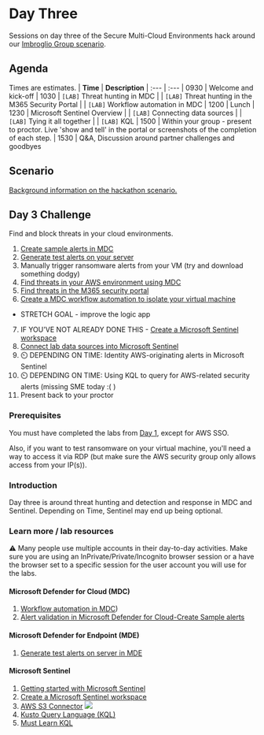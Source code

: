 # Day Three
Sessions on day three of the Secure Multi-Cloud Environments hack around our [Imbroglio Group scenario](Scenario.md).

## Agenda
Times are estimates. 
| **Time** | **Description**
| :--- | :---
| 0930 | Welcome and kick-off
| 1030 | `[LAB]` Threat hunting in MDC
|  | `[LAB]` Threat hunting in the M365 Security Portal
|  | `[LAB]` Workflow automation in MDC
| 1200 | Lunch
| 1230 | Microsoft Sentinel Overview
|  | `[LAB]` Connecting data sources
|  | `[LAB]` Tying it all together
|  | `[LAB]` KQL
| 1500 | Within your group - present to proctor. Live 'show and tell' in the portal or screenshots of the completion of each step.
| 1530 | Q&A, Discussion around partner challenges and goodbyes

## Scenario
[Background information on the hackathon scenario.](Scenario.md)

## Day 3 Challenge
Find and block threats in your cloud environments.

1. [Create sample alerts in MDC](https://docs.microsoft.com/en-us/azure/defender-for-cloud/alert-validation#generate-sample-security-alerts)
2. [Generate test alerts on your server](https://docs.microsoft.com/en-us/azure/defender-for-cloud/integration-defender-for-endpoint?tabs=windows#send-a-test-alert)
3. Manually trigger ransomware alerts from your VM (try and download something dodgy)
4. [Find threats in your AWS environment using MDC](https://learn.microsoft.com/en-us/azure/defender-for-cloud/managing-and-responding-alerts)
5. [Find threats in the M365 security portal](https://learn.microsoft.com/en-us/microsoft-365/security/defender/incident-response-overview?view=o365-worldwide)
6. [Create a MDC workflow automation to isolate your virtual machine](https://github.com/ActualCassandra/Secure-Multi-Cloud-Environments-Hackathon/blob/main/labs/MDC-labs.md#isolate-a-machine-impacted-by-ransomware)
  - STRETCH GOAL - improve the logic app
7. IF YOU'VE NOT ALREADY DONE THIS - [Create a Microsoft Sentinel workspace](https://learn.microsoft.com/en-us/training/modules/create-manage-azure-sentinel-workspaces/3-create-azure-sentinel-workspace)
8. [Connect lab data sources into Microsoft Sentinel](https://learn.microsoft.com/en-us/azure/sentinel/connect-defender-for-cloud)
9. :timer_clock: DEPENDING ON TIME: Identity AWS-originating alerts in Microsoft Sentinel
10. :timer_clock: DEPENDING ON TIME: Using KQL to query for AWS-related security alerts (missing SME today :( )
11. Present back to your proctor

### Prerequisites
You must have completed the labs from [Day 1](Day1.md), except for AWS SSO.

Also, if you want to test ransomware on your virtual machine, you'll need a way to access it via RDP (but make sure the AWS security group only allows access from your IP(s)).

### Introduction
Day three is around threat hunting and detection and response in MDC and Sentinel. Depending on Time, Sentinel may end up being optional.

### Learn more / lab resources
:warning: Many people use multiple accounts in their day-to-day activities. Make sure you are using an InPrivate/Private/Incognito browser session or a have the browser set to a specific session for  the user account you will use for the labs.

#### Microsoft Defender for Cloud (MDC)
1. [Workflow automation in MDC](https://docs.microsoft.com/en-us/azure/defender-for-cloud/workflow-automation))
2. [Alert validation in Microsoft Defender for Cloud-Create Sample alerts](https://docs.microsoft.com/en-us/azure/defender-for-cloud/alert-validation#generate-sample-security-alerts)

#### Microsoft Defender for Endpoint (MDE)
1. [Generate test alerts on server in MDE](https://docs.microsoft.com/en-us/azure/defender-for-cloud/integration-defender-for-endpoint?tabs=windows#send-a-test-alert)

#### Microsoft Sentinel
1.  [Getting started with Microsoft Sentinel](https://learn.microsoft.com/en-us/azure/sentinel/quickstart-onboard)
2.  [Create a Microsoft Sentinel workspace](https://learn.microsoft.com/en-us/training/modules/create-manage-azure-sentinel-workspaces/3-create-azure-sentinel-workspace)
3. [AWS S3 Connector](https://docs.microsoft.com/en-us/azure/sentinel/connect-aws?tabs=s3) [![](https://img.shields.io/badge/-STRETCH%20GOAL-important?style=flat)](#stretch-goals)
4. [Kusto Query Language (KQL)](https://learn.microsoft.com/en-us/azure/sentinel/kusto-overview)
5. [Must Learn KQL](https://aka.ms/mustlearnkql)
